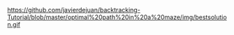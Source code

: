 
https://github.com/javierdejuan/backtracking-Tutorial/blob/master/optimal%20path%20in%20a%20maze/img/bestsolution.gif
